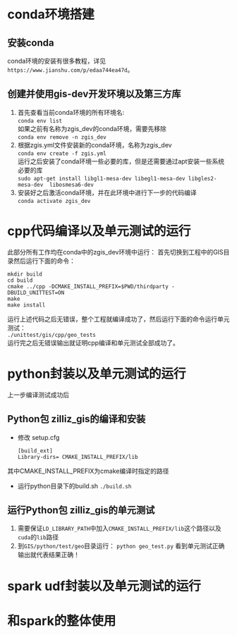 # conda环境搭建
## 安装conda
conda环境的安装有很多教程，详见`https://www.jianshu.com/p/edaa744ea47d`。
## 创建并使用gis-dev开发环境以及第三方库
1. 首先查看当前conda环境的所有环境名:  
`conda env list`  
如果之前有名称为zgis_dev的conda环境，需要先移除  
`conda env remove -n zgis_dev`  
2. 根据zgis.yml文件安装新的conda环境，名称为zgis_dev  
`conda env create -f zgis.yml`  
运行之后安装了conda环境一些必要的库，但是还需要通过apt安装一些系统必要的库  
`sudo apt-get install libgl1-mesa-dev libegl1-mesa-dev libgles2-mesa-dev  libosmesa6-dev`
3. 安装好之后激活conda环境，并在此环境中进行下一步的代码编译  
`conda activate zgis_dev`

# cpp代码编译以及单元测试的运行
此部分所有工作均在conda中的zgis_dev环境中运行：
首先切换到工程中的GIS目录然后运行下面的命令：
```
mkdir build
cd build
cmake ../cpp -DCMAKE_INSTALL_PREFIX=$PWD/thirdparty -DBUILD_UNITTEST=ON
make
make install
```
运行上述代码之后无错误，整个工程就编译成功了，然后运行下面的命令运行单元测试：  
`./unittest/gis/cpp/geo_tests`  
运行完之后无错误输出就证明cpp编译和单元测试全部成功了。

# python封装以及单元测试的运行
上一步编译测试成功后
## Python包 zilliz_gis的编译和安装
- 修改 setup.cfg
    ```
    [build_ext]  
    Library-dirs= CMAKE_INSTALL_PREFIX/lib
    ```
其中CMAKE_INSTALL_PREFIX为cmake编译时指定的路径
- 运行python目录下的build.sh
`./build.sh`
## 运行Python包 zilliz_gis的单元测试
1. 需要保证`LD_LIBRARY_PATH`中加入`CMAKE_INSTALL_PREFIX/lib`这个路径以及`cuda`的`lib`路径
2. 到`GIS/python/test/geo`目录运行：
`python geo_test.py`
看到单元测试正确输出就代表结果正确！



# spark udf封装以及单元测试的运行



# 和spark的整体使用



